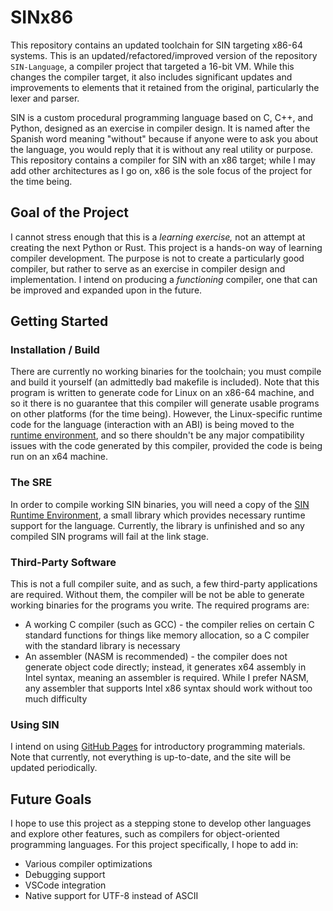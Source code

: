 # SINx86

This repository contains an updated toolchain for SIN targeting x86-64 systems. This is an updated/refactored/improved version of the repository `SIN-Language`, a compiler project that targeted a 16-bit VM. While this changes the compiler target, it also includes significant updates and improvements to elements that it retained from the original, particularly the lexer and parser.

SIN is a custom procedural programming language based on C, C++, and Python, designed as an exercise in compiler design. It is named after the Spanish word meaning "without" because if anyone were to ask you about the language, you would reply that it is without any real utility or purpose. This repository contains a compiler for SIN with an x86 target; while I may add other architectures as I go on, x86 is the sole focus of the project for the time being.

## Goal of the Project

I cannot stress enough that this is a *learning exercise,* not an attempt at creating the next Python or Rust. This project is a hands-on way of learning compiler development. The purpose is not to create a particularly good compiler, but rather to serve as an exercise in compiler design and implementation. I intend on producing a *functioning* compiler, one that can be improved and expanded upon in the future.

## Getting Started

### Installation / Build

There are currently no working binaries for the toolchain; you must compile and build it yourself (an admittedly bad makefile is included). Note that this program is written to generate code for Linux on an x86-64 machine, and so it there is no guarantee that this compiler will generate usable programs on other platforms (for the time being). However, the Linux-specific runtime code for the language (interaction with an ABI) is being moved to the [runtime environment](https://github.com/rlannon/SRE), and so there shouldn't be any major compatibility issues with the code generated by this compiler, provided the code is being run on an x64 machine.

### The SRE

In order to compile working SIN binaries, you will need a copy of the [SIN Runtime Environment](https://github.com/rlannon/SRE), a small library which provides necessary runtime support for the language. Currently, the library is unfinished and so any compiled SIN programs will fail at the link stage.

### Third-Party Software

This is not a full compiler suite, and as such, a few third-party applications are required. Without them, the compiler will be not be able to generate working binaries for the programs you write. The required programs are:

* A working C compiler (such as GCC) - the compiler relies on certain C standard functions for things like memory allocation, so a C compiler with the standard library is necessary
* An assembler (NASM is recommended) - the compiler does not generate object code directly; instead, it generates x64 assembly in Intel syntax, meaning an assembler is required. While I prefer NASM, any assembler that supports Intel x86 syntax should work without too much difficulty

### Using SIN

I intend on using [GitHub Pages](rlannon.github.com/SIN) for introductory programming materials. Note that currently, not everything is up-to-date, and the site will be updated periodically.

## Future Goals

I hope to use this project as a stepping stone to develop other languages and explore other features, such as compilers for object-oriented programming languages. For this project specifically, I hope to add in:

* Various compiler optimizations
* Debugging support
* VSCode integration
* Native support for UTF-8 instead of ASCII
